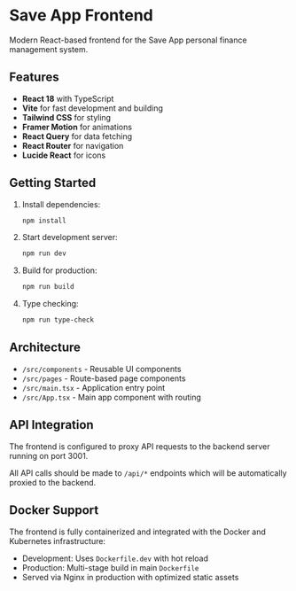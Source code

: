 # Save App Frontend

Modern React-based frontend for the Save App personal finance management system.

## Features

- **React 18** with TypeScript
- **Vite** for fast development and building
- **Tailwind CSS** for styling
- **Framer Motion** for animations
- **React Query** for data fetching
- **React Router** for navigation
- **Lucide React** for icons

## Getting Started

1. Install dependencies:
   ```bash
   npm install
   ```

2. Start development server:
   ```bash
   npm run dev
   ```

3. Build for production:
   ```bash
   npm run build
   ```

4. Type checking:
   ```bash
   npm run type-check
   ```

## Architecture

- `/src/components` - Reusable UI components
- `/src/pages` - Route-based page components
- `/src/main.tsx` - Application entry point
- `/src/App.tsx` - Main app component with routing

## API Integration

The frontend is configured to proxy API requests to the backend server running on port 3001.

All API calls should be made to `/api/*` endpoints which will be automatically proxied to the backend.

## Docker Support

The frontend is fully containerized and integrated with the Docker and Kubernetes infrastructure:

- Development: Uses `Dockerfile.dev` with hot reload
- Production: Multi-stage build in main `Dockerfile`
- Served via Nginx in production with optimized static assets